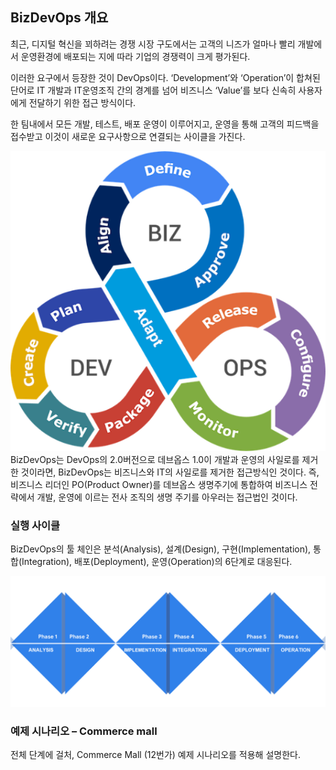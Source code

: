 ## BizDevOps 개요

최근, 디지털 혁신을 꾀하려는 경쟁 시장 구도에서는 고객의 니즈가 얼마나 빨리 개발에서 운영환경에 배포되는 지에 따라 기업의 경쟁력이 크게 평가된다.
 
이러한 요구에서 등장한 것이 DevOps이다. ‘Development’와 ‘Operation’이 합쳐된 단어로 IT 개발과
IT운영조직 간의 경계를 넘어 비즈니스 ‘Value’를 보다 신속히 사용자에게 전달하기 위한 접근 방식이다.
 
한 팀내에서 모든 개발, 테스트, 배포 운영이 이루어지고, 운영을 통해 고객의 피드백을 접수받고 이것이 새로운 요구사항으로 연결되는 사이클을 가진다.
 
![](/img/03_Bizdevops/01/image14.png)
BizDevOps는 DevOps의 2.0버전으로 데브옵스 1.0이 개발과 운영의 사일로를 제거한 것이라면, BizDevOps는 비즈니스와 IT의 사일로를 제거한 접근방식인 것이다. 즉, 비즈니스 리더인 PO(Product Owner)를 데브옵스 생명주기에 통합하여 비즈니스 전략에서 개발, 운영에 이르는 전사 조직의 생명 주기를 아우러는 접근법인 것이다.

### **실행 사이클**

BizDevOps의 툴 체인은 분석(Analysis), 설계(Design), 구현(Implementation), 통합(Integration), 배포(Deployment), 운영(Operation)의 6단계로 대응된다.

![](/img/03_Bizdevops/01/image15.png)

### **예제 시나리오 – Commerce mall**

전체 단계에 걸처, Commerce Mall (12번가) 예제 시나리오를 적용해 설명한다.
